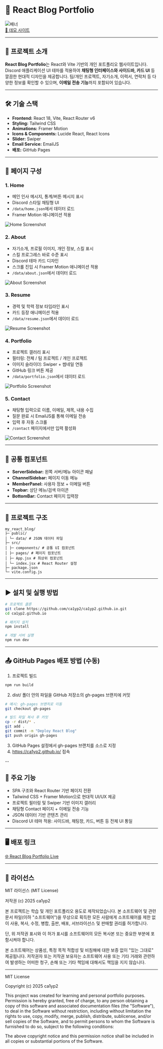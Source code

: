 # 📝 React Blog Portfolio

![배너](https://img.shields.io/badge/Portfolio-React-blue?style=for-the-badge)  
[🔗 데모 사이트](https://ca1yp2.github.io/)

---

## 📌 프로젝트 소개
**React Blog Portfolio**는 React와 Vite 기반의 개인 포트폴리오 웹사이트입니다.  
Discord 애플리케이션 UI 테마를 적용하여 **채팅형 인터페이스와 사이드바, 카드 UI** 등 깔끔한 현대적 디자인을 제공합니다.
팀/개인 프로젝트, 자기소개, 이력서, 연락처 등 다양한 정보를 확인할 수 있으며, **이메일 전송 기능**까지 포함되어 있습니다.

---

## 🛠 기술 스택
- **Frontend:** React 18, Vite, React Router v6
- **Styling:** Tailwind CSS
- **Animations:** Framer Motion
- **Icons & Components:** Lucide React, React Icons
- **Slider:** Swiper
- **Email Service:** EmailJS
- **배포:** GitHub Pages

---

## 📃 페이지 구성

### 1. Home
- 메인 인사 메시지, 통계/버튼 메시지 표시
- Discord 스타일 채팅형 UI
- `/data/home.json`에서 데이터 로드
- Framer Motion 애니메이션 적용

![Home Screenshot](./screenshots/home.png)

### 2. About
- 자기소개, 프로필 이미지, 개인 정보, 스킬 표시
- 스킬 프로그레스 바로 수준 표시
- Discord 테마 카드 디자인
- 스크롤 진입 시 Framer Motion 애니메이션 적용
- `/data/about.json`에서 데이터 로드

![About Screenshot](./screenshots/about.png)

### 3. Resume
- 경력 및 학력 정보 타임라인 표시
- 카드 등장 애니메이션 적용
- `/data/resume.json`에서 데이터 로드

![Resume Screenshot](./screenshots/resume.png)

### 4. Portfolio
- 프로젝트 갤러리 표시
- 필터링: 전체 / 팀 프로젝트 / 개인 프로젝트
- 이미지 슬라이더: Swiper + 썸네일 연동
- GitHub 링크 버튼 제공
- `/data/portfolio.json`에서 데이터 로드

![Portfolio Screenshot](./screenshots/portfolio.png)

### 5. Contact
- 채팅형 입력으로 이름, 이메일, 제목, 내용 수집
- 질문 완료 시 EmailJS를 통해 이메일 전송
- 입력 후 자동 스크롤
- `/contact` 페이지에서만 입력 활성화

![Contact Screenshot](./screenshots/contact.png)

---

## 📒 공통 컴포넌트
- **ServerSidebar:** 왼쪽 서버/메뉴 아이콘 패널
- **ChannelSidebar:** 페이지 이동 메뉴
- **MemberPanel:** 사용자 정보 + 이메일 버튼
- **Topbar:** 상단 메뉴/검색 아이콘
- **BottomBar:** Contact 페이지 입력창

---

## 📁 프로젝트 구조

```
my_react_blog/
├─ public/
│ └─ data/ # JSON 데이터 파일
├─ src/
│ ├─ components/ # 공통 UI 컴포넌트
│ ├─ pages/ # 페이지 컴포넌트
│ ├─ App.jsx # 최상위 컴포넌트
│ └─ index.jsx # React Router 설정
├─ package.json
└─ vite.config.js
```

---

## ▶️ 설치 및 실행 방법

```bash
# 프로젝트 클론
git clone https://github.com/ca1yp2/ca1yp2.github.io.git
cd ca1yp2.github.io

# 패키지 설치
npm install

# 개발 서버 실행
npm run dev
```

---

## 📤 GitHub Pages 배포 방법 (수동)

1. 프로젝트 빌드
```bash
npm run build
```

2. dist/ 폴더 안의 파일을 GitHub 저장소의 gh-pages 브랜치에 커밋
```bash
# 예시: gh-pages 브랜치로 이동
git checkout gh-pages

# 빌드 파일 복사 후 커밋
cp -r dist/* .
git add .
git commit -m "Deploy React Blog"
git push origin gh-pages
```
3. GitHub Pages 설정에서 gh-pages 브랜치를 소스로 지정
4. https://ca1yp2.github.io/ 접속

--

## 🌟 주요 기능

- SPA 구조와 React Router 기반 페이지 전환
- Tailwind CSS + Framer Motion으로 현대적 UI/UX 제공
- 프로젝트 필터링 및 Swiper 기반 이미지 갤러리
- 채팅형 Contact 페이지 + 이메일 전송 기능
- JSON 데이터 기반 콘텐츠 관리
- Discord UI 테마 적용: 사이드바, 채팅창, 카드, 버튼 등 전체 UI 통일

---

## 🖥 배포 링크

[🌐 React Blog Portfolio Live](https://ca1yp2.github.io/)

---

## 📄 라이선스

MIT 라이선스 (MIT License)

저작권 (c) 2025 ca1yp2

본 프로젝트는 학습 및 개인 포트폴리오 용도로 제작되었습니다. 본 소프트웨어 및 관련 문서 파일(이하 "소프트웨어")을 무상으로 획득한 모든 사람에게 소프트웨어를 제한 없이 사용, 복사, 수정, 병합, 출판, 배포, 서브라이선스 및 판매할 권리를 허가합니다.

단, 위 저작권 표시와 이 허가 표시를 소프트웨어의 모든 복사본 또는 중요한 부분에 포함시켜야 합니다.

본 소프트웨어는 상품성, 특정 목적 적합성 및 비침해에 대한 보증 없이 "있는 그대로" 제공됩니다. 저작권자 또는 저작권 보유자는 소프트웨어 사용 또는 기타 거래와 관련하여 발생하는 어떠한 청구, 손해 또는 기타 책임에 대해서도 책임을 지지 않습니다.

---

MIT License

Copyright (c) 2025 ca1yp2

This project was created for learning and personal portfolio purposes. Permission is hereby granted, free of charge, to any person obtaining a copy of this software and associated documentation files (the "Software"), to deal in the Software without restriction, including without limitation the rights to use, copy, modify, merge, publish, distribute, sublicense, and/or sell copies of the Software, and to permit persons to whom the Software is furnished to do so, subject to the following conditions:

The above copyright notice and this permission notice shall be included in all copies or substantial portions of the Software.
